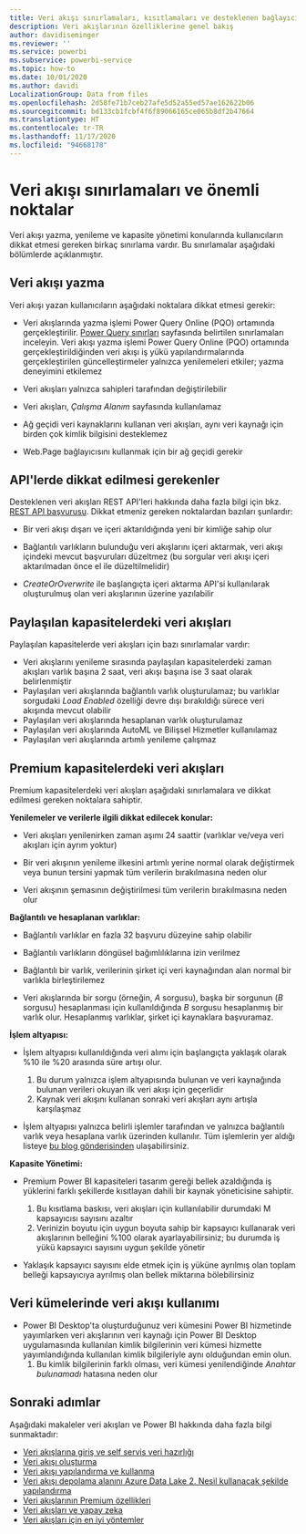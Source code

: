 ```yaml
---
title: Veri akışı sınırlamaları, kısıtlamaları ve desteklenen bağlayıcılar ve özellikler
description: Veri akışlarının özelliklerine genel bakış
author: davidiseminger
ms.reviewer: ''
ms.service: powerbi
ms.subservice: powerbi-service
ms.topic: how-to
ms.date: 10/01/2020
ms.author: davidi
LocalizationGroup: Data from files
ms.openlocfilehash: 2d58fe71b7ceb27afe5d52a55ed57ae162622b06
ms.sourcegitcommit: bd133cb1fcbf4f6f89066165ce065b8df2b47664
ms.translationtype: HT
ms.contentlocale: tr-TR
ms.lasthandoff: 11/17/2020
ms.locfileid: "94668178"
---
```

# <a name="dataflows-limitations-and-considerations"></a>Veri akışı sınırlamaları ve önemli noktalar

Veri akışı yazma, yenileme ve kapasite yönetimi konularında kullanıcıların dikkat etmesi gereken birkaç sınırlama vardır. Bu sınırlamalar aşağıdaki bölümlerde açıklanmıştır.

## <a name="dataflow-authoring"></a>Veri akışı yazma

Veri akışı yazan kullanıcıların aşağıdaki noktalara dikkat etmesi gerekir:

* Veri akışlarında yazma işlemi Power Query Online (PQO) ortamında gerçekleştirilir. [Power Query sınırları](/power-query/power-query-online-limits) sayfasında belirtilen sınırlamaları inceleyin.
Veri akışı yazma işlemi Power Query Online (PQO) ortamında gerçekleştirildiğinden veri akışı iş yükü yapılandırmalarında gerçekleştirilen güncelleştirmeler yalnızca yenilemeleri etkiler; yazma deneyimini etkilemez

* Veri akışları yalnızca sahipleri tarafından değiştirilebilir

* Veri akışları, *Çalışma Alanım* sayfasında kullanılamaz

* Ağ geçidi veri kaynaklarını kullanan veri akışları, aynı veri kaynağı için birden çok kimlik bilgisini desteklemez

* Web.Page bağlayıcısını kullanmak için bir ağ geçidi gerekir

## <a name="api-considerations"></a>API'lerde dikkat edilmesi gerekenler

Desteklenen veri akışları REST API'leri hakkında daha fazla bilgi için bkz. [REST API başvurusu](/rest/api/power-bi/dataflows). Dikkat etmeniz gereken noktalardan bazıları şunlardır:

* Bir veri akışı dışarı ve içeri aktarıldığında yeni bir kimliğe sahip olur

* Bağlantılı varlıkların bulunduğu veri akışlarını içeri aktarmak, veri akışı içindeki mevcut başvuruları düzeltmez (bu sorgular veri akışı içeri aktarılmadan önce el ile düzeltilmelidir)

* *CreateOrOverwrite* ile başlangıçta içeri aktarma API'si kullanılarak oluşturulmuş olan veri akışlarının üzerine yazılabilir

## <a name="dataflows-in-shared"></a>Paylaşılan kapasitelerdeki veri akışları

Paylaşılan kapasitelerde veri akışları için bazı sınırlamalar vardır:

* Veri akışlarını yenileme sırasında paylaşılan kapasitelerdeki zaman akışları varlık başına 2 saat, veri akışı başına ise 3 saat olarak belirlenmiştir
* Paylaşılan veri akışlarında bağlantılı varlık oluşturulamaz; bu varlıklar sorgudaki *Load Enabled* özelliği devre dışı bırakıldığı sürece veri akışında mevcut olabilir
* Paylaşılan veri akışlarında hesaplanan varlık oluşturulamaz
* Paylaşılan veri akışlarında AutoML ve Bilişsel Hizmetler kullanılamaz
* Paylaşılan veri akışlarında artımlı yenileme çalışmaz

## <a name="dataflows-in-premium"></a>Premium kapasitelerdeki veri akışları

Premium kapasitelerdeki veri akışları aşağıdaki sınırlamalara ve dikkat edilmesi gereken noktalara sahiptir.

**Yenilemeler ve verilerle ilgili dikkat edilecek konular:**

* Veri akışları yenilenirken zaman aşımı 24 saattir (varlıklar ve/veya veri akışları için ayrım yoktur)

* Bir veri akışının yenileme ilkesini artımlı yerine normal olarak değiştirmek veya bunun tersini yapmak tüm verilerin bırakılmasına neden olur

* Veri akışının şemasının değiştirilmesi tüm verilerin bırakılmasına neden olur

**Bağlantılı ve hesaplanan varlıklar:**

* Bağlantılı varlıklar en fazla 32 başvuru düzeyine sahip olabilir

* Bağlantılı varlıkların döngüsel bağımlılıklarına izin verilmez

* Bağlantılı bir varlık, verilerinin şirket içi veri kaynağından alan normal bir varlıkla birleştirilemez

* Veri akışlarında bir sorgu (örneğin, *A* sorgusu), başka bir sorgunun (*B* sorgusu) hesaplanması için kullanıldığında *B* sorgusu hesaplanmış bir varlık olur. Hesaplanmış varlıklar, şirket içi kaynaklara başvuramaz.


**İşlem altyapısı:**

* İşlem altyapısı kullanıldığında veri alımı için başlangıçta yaklaşık olarak %10 ile %20 arasında süre artışı olur.

  1. Bu durum yalnızca işlem altyapısında bulunan ve veri kaynağında bulunan verileri okuyan ilk veri akışı için geçerlidir
  2. Kaynak veri akışını kullanan sonraki veri akışları aynı artışla karşılaşmaz

* İşlem altyapısı yalnızca belirli işlemler tarafından ve yalnızca bağlantılı varlık veya hesaplana varlık üzerinden kullanılır. Tüm işlemlerin yer aldığı listeye [bu blog gönderisinden](http://petcu40.blogspot.com/2019/06/m-folding-in-enhanced-engine-of-power.html) ulaşabilirsiniz.


**Kapasite Yönetimi:**

* Premium Power BI kapasiteleri tasarım gereği bellek azaldığında iş yüklerini farklı şekillerde kısıtlayan dahili bir kaynak yöneticisine sahiptir.

  1. Bu kısıtlama baskısı, veri akışları için kullanılabilir durumdaki M kapsayıcısı sayısını azaltır
  2. Verinizin boyutu için uygun boyuta sahip bir kapsayıcı kullanarak veri akışlarının belleğini %100 olarak ayarlayabilirsiniz; bu durumda iş yükü kapsayıcı sayısını uygun şekilde yönetir

* Yaklaşık kapsayıcı sayısını elde etmek için iş yüküne ayrılmış olan toplam belleği kapsayıcıya ayrılmış olan bellek miktarına bölebilirsiniz

## <a name="dataflow-usage-in-datasets"></a>Veri kümelerinde veri akışı kullanımı

* Power BI Desktop'ta oluşturduğunuz veri kümesini Power BI hizmetinde yayımlarken veri akışlarının veri kaynağı için Power BI Desktop uygulamasında kullanılan kimlik bilgilerinin veri kümesi hizmette yayımlandığında kullanılan kimlik bilgileriyle aynı olduğundan emin olun.
  1. Bu kimlik bilgilerinin farklı olması, veri kümesi yenilendiğinde *Anahtar bulunamadı* hatasına neden olur

## <a name="next-steps"></a>Sonraki adımlar
Aşağıdaki makaleler veri akışları ve Power BI hakkında daha fazla bilgi sunmaktadır:

* [Veri akışlarına giriş ve self servis veri hazırlığı](dataflows-introduction-self-service.md)
* [Veri akışı oluşturma](dataflows-create.md)
* [Veri akışı yapılandırma ve kullanma](dataflows-configure-consume.md)
* [Veri akışı depolama alanını Azure Data Lake 2. Nesil kullanacak şekilde yapılandırma](dataflows-azure-data-lake-storage-integration.md)
* [Veri akışlarının Premium özellikleri](dataflows-premium-features.md)
* [Veri akışları ve yapay zeka](dataflows-machine-learning-integration.md)
* [Veri akışları için en iyi yöntemler](dataflows-best-practices.md)